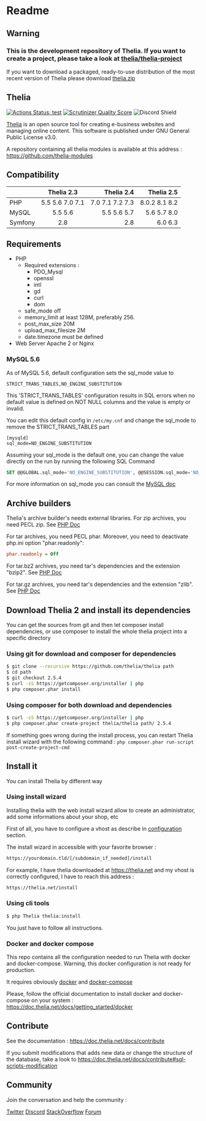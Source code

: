 Readme
======

## Warning
### This is the development repository of Thelia. If you want to create a project, please take a look at [thelia/thelia-project](https://github.com/thelia/thelia-project)

If you want to download a packaged, ready-to-use distribution of the most recent version of Thelia please download [thelia.zip](https://thelia.net/download/thelia.zip)

Thelia
------
[![Actions Status: test](https://github.com/thelia/thelia/workflows/test/badge.svg?branch=main)](https://github.com/thelia/thelia/actions?query=workflow%3A"test")
[![Scrutinizer Quality Score](https://scrutinizer-ci.com/g/thelia/thelia/badges/quality-score.png?s=61e3e04a69bffd71c29b08e5392080317a546716)](https://scrutinizer-ci.com/g/thelia/thelia/)
![Discord Shield](https://discordapp.com/api/guilds/1067836968689487872/widget.png?style=shield)

[Thelia](https://thelia.net/) is an open source tool for creating e-business websites and managing online content. This software is published under GNU General Public License v3.0.

A repository containing all thelia modules is available at this address : https://github.com/thelia-modules

Compatibility
------------

|         |   Thelia 2.3    |      Thelia 2.4 |    Thelia 2.5 |
|---------|:---------------:|----------------:|--------------:|
| PHP     | 5.5 5.6 7.0 7.1 | 7.0 7.1 7.2 7.3 | 8.0.2 8.1 8.2 |
| MySQL   |     5.5 5.6     |     5.5 5.6 5.7 |   5.6 5.7 8.0 |
| Symfony |       2.8       |             2.8 |       6.0 6.3 |

Requirements
------------

* PHP
    * Required extensions :
        * PDO_Mysql
        * openssl
        * intl
        * gd
        * curl
        * dom
    * safe_mode off
    * memory_limit at least 128M, preferably 256.
    * post\_max\_size 20M
    * upload\_max\_filesize 2M
    * date.timezone must be defined
* Web Server Apache 2 or Nginx


### MySQL 5.6

As of MySQL 5.6, default configuration sets the sql_mode value to

```
STRICT_TRANS_TABLES,NO_ENGINE_SUBSTITUTION
```

This 'STRICT_TRANS_TABLES' configuration results in SQL errors when no default value is defined on NOT NULL columns and the value is empty or invalid.

You can edit this default config in ` /etc/my.cnf ` and change the sql_mode to remove the STRICT_TRANS_TABLES part

```
[mysqld]
sql_mode=NO_ENGINE_SUBSTITUTION
```

Assuming your sql_mode is the default one, you can change the value directly on the run by running the following SQL Command

```sql
SET @@GLOBAL.sql_mode='NO_ENGINE_SUBSTITUTION', @@SESSION.sql_mode='NO_ENGINE_SUBSTITUTION'
```

For more information on sql_mode you can consult the [MySQL doc](https://dev.mysql.com/doc/refman/5.0/fr/server-sql-mode.html "sql Mode")

## Archive builders
Thelia's archive builder's needs external libraries.
For zip archives, you need PECL zip. See [PHP Doc](https://php.net/manual/en/zip.installation.php)

For tar archives, you need PECL phar. Moreover, you need to deactivate php.ini option "phar.readonly":
```ini
phar.readonly = Off
```

For tar.bz2 archives, you need tar's dependencies and the extension "bzip2". See [PHP Doc](https://php.net/manual/fr/book.bzip2.php)

For tar.gz archives, you need tar's dependencies and the extension "zlib". See [PHP Doc](https://fr2.php.net/manual/fr/book.zlib.php)

## Download Thelia 2 and install its dependencies

You can get the sources from git and then let composer install dependencies, or use composer to install the whole thelia project into a specific directory

### Using git for download and composer for dependencies

``` bash
$ git clone --recursive https://github.com/thelia/thelia path
$ cd path
$ git checkout 2.5.4
$ curl -sS https://getcomposer.org/installer | php
$ php composer.phar install
```

### Using composer for both download and dependencies

``` bash
$ curl -sS https://getcomposer.org/installer | php
$ php composer.phar create-project thelia/thelia path/ 2.5.4
```

If something goes wrong during the install process, you can restart Thelia install wizard with
the following command : `php composer.phar run-script post-create-project-cmd`

## Install it

You can install Thelia by different way

### Using install wizard

Installing thelia with the web install wizard allow to create an administrator, add some informations about your shop, etc

First of all, you have to configure a vhost as describe in [configuration](https://doc.thelia.net/en/documentation/configuration.html) section.

The install wizard in accessible with your favorite browser :

``` bash
https://yourdomain.tld/[/subdomain_if_needed]/install
```

For example, I have thelia downloaded at https://thelia.net and my vhost is correctly configured, I have to reach this address :

``` bash
https://thelia.net/install
```

### Using cli tools

``` bash
$ php Thelia thelia:install
```

You just have to follow all instructions.

### Docker and docker compose

This repo contains all the configuration needed to run Thelia with docker and docker-compose.
Warning, this docker configuration is not ready for production.

It requires obviously [docker](https://docker.com/) and [docker-compose](https://docs.docker.com/compose/)

Please, follow the official documentation to install docker and docker-compose on your system :
https://doc.thelia.net/docs/getting_started/docker


Contribute
----------

See the documentation : https://doc.thelia.net/docs/contribute


If you submit modifications that adds new data or change the structure of the database, take a look to https://doc.thelia.net/docs/contribute#sql-scripts-modification


## Community

Join the conversation and help the community :

[Twitter](https://github.com/thelia/thelia)
[Discord](https://discord.gg/YgwpYEE3y3)
[StackOverflow](https://stackoverflow.com/questions/tagged/thelia)
[Forum](https://forum.thelia.net/)
